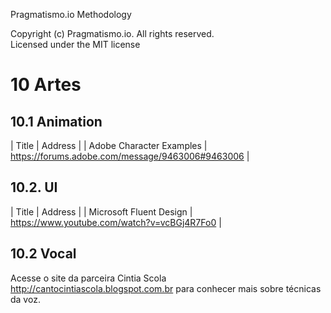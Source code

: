 Pragmatismo.io Methodology

Copyright (c) Pragmatismo.io. All rights reserved.                          
Licensed under the MIT license                                              

10 Artes
========

10.1 Animation
--------------

| Title | Address | 
| Adobe Character Examples | https://forums.adobe.com/message/9463006#9463006 |


10.2. UI
--------

| Title | Address |
| Microsoft Fluent Design | https://www.youtube.com/watch?v=vcBGj4R7Fo0 |  

10.2 Vocal
----------

Acesse o site da parceira Cintia Scola http://cantocintiascola.blogspot.com.br
para conhecer mais sobre técnicas da voz.


